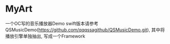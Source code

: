 # MyArt
一个OC写的音乐播放器Demo
swift版本请参考QSMusicDemo(https://github.com/qqqssagithub/QSMusicDemo.git), 其中将播放引擎单独抽出, 写成一个Framework


